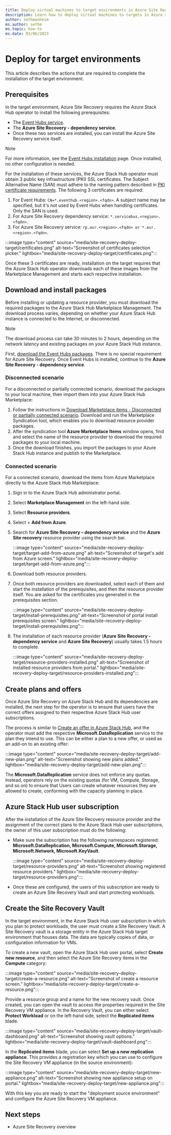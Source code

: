 ```yaml
---
title: Deploy virtual machines to target environments in Azure Site Recovery on Azure Stack Hub
description: Learn how to deploy virtual machines to targets in Azure Site Recovery on Azure Stack Hub. 
author: sethmanheim
ms.author: sethm
ms.topic: how-to
ms.date: 03/06/2023
---
```



# Deploy for target environments

This article describes the actions that are required to complete the installation of the target environment.

## Prerequisites

In the target environment, Azure Site Recovery requires the Azure Stack Hub operator to install the following prerequisites:

- The [Event Hubs service](event-hubs-rp-install.md).
- The **Azure Site Recovery - dependency service**.
- Once these two services are installed, you can install the Azure Site Recovery service itself.

> [!NOTE]
> For more information, see the [Event Hubs installation](event-hubs-rp-install.md) page. Once installed, no other configuration is needed.

For the installation of these services, the Azure Stack Hub operator must obtain 3 public key infrastructure (PKI) SSL certificates. The Subject Alternative Name (SAN) must adhere to the naming pattern described in [PKI certificate requirements](azure-stack-pki-certs.md). The following 3 certificates are required:

1. For Event Hubs: `CN=*.eventhub.<region>.<fqdn>`. A subject name may be specified, but it's not used by Event Hubs when handling certificates. Only the SAN is used.
1. For Azure Site Recovery dependency service: `*.servicebus.<region>.<fqdn>`.
1. For Azure Site Recovery service: `rp.asr.<region>.<fqdn> or *.asr.<region>.<fqdn>`.

:::image type="content" source="media/site-recovery-deploy-target/certificates.png" alt-text="Screenshot of certificates selection picker." lightbox="media/site-recovery-deploy-target/certificates.png":::

Once these 3 certificates are ready, installation on the target requires that the Azure Stack Hub operator downloads each of these images
from the Marketplace Management and starts each respective installation.

## Download and install packages

Before installing or updating a resource provider, you must download the required packages to the Azure Stack Hub Marketplace Management. The
download process varies, depending on whether your Azure Stack Hub instance is connected to the Internet, or disconnected.

> [!NOTE]
> The download process can take 30 minutes to 2 hours, depending on the network latency and existing packages on your Azure Stack Hub instance.

First, [download the Event Hubs packages](event-hubs-rp-install.md). There is no special requirement for Azure Site Recovery. Once Event Hubs is installed, continue to the **Azure Site Recovery - dependency service**.

### Disconnected scenario

For a disconnected or partially connected scenario, download the packages to your local machine, then import them into your Azure Stack
Hub Marketplace:

1. Follow the instructions in [Download Marketplace items - Disconnected or partially connected scenario](/azure-stack/operator/azure-stack-download-azure-marketplace-item?pivots=state-disconnected). Download and run the Marketplace Syndication tool, which enables you to download resource provider packages.
1. After the syndication tool **Azure Marketplace Items** window opens, find and select the name of the resource provider to download the required packages to your local machine.
1. Once the download finishes, you import the packages to your Azure Stack Hub instance and publish to the Marketplace.

### Connected scenario

For a connected scenario, download the items from Azure Marketplace directly to the Azure Stack Hub Marketplace:

1. Sign in to the Azure Stack Hub administrator portal.
1. Select **Marketplace Management** on the left-hand side.
1. Select **Resource providers**.
1. Select + **Add from Azure**.
1. Search for **Azure Site Recovery – dependency service** and the **Azure Site recovery** resource provider using the search bar.

   :::image type="content" source="media/site-recovery-deploy-target/target-add-from-azure.png" alt-text="Screenshot of target's add from Azure screen." lightbox="media/site-recovery-deploy-target/target-add-from-azure.png":::

1. Download both resource providers.
1. Once both resource providers are downloaded, select each of them and start the installation of the prerequisites, and then the resource provider itself. You are asked for the certificates you generated in the prerequisites section.

   :::image type="content" source="media/site-recovery-deploy-target/install-prerequisites.png" alt-text="Screenshot of portal install prerequisites screen." lightbox="media/site-recovery-deploy-target/install-prerequisites.png":::

1. The installation of each resource provider (**Azure Site Recovery - dependency service** and **Azure Site Recovery**) usually takes 1.5 hours to complete.

   :::image type="content" source="media/site-recovery-deploy-target/resource-providers-installed.png" alt-text="Screenshot of installed resource providers from portal." lightbox="media/site-recovery-deploy-target/resource-providers-installed.png":::

## Create plans and offers

Once Azure Site Recovery on Azure Stack Hub and its dependencies are installed, the next step for the operator is to ensure that users have the correct offers assigned to their respective Azure Stack Hub user subscriptions.

The process is similar to [Create an offer in Azure Stack Hub](azure-stack-create-offer.md), and the operator must add the respective **Microsoft.DataReplication** service to the plan they intend to use. This can be either a plan to a new offer, or used as an add-on to an
existing offer:

:::image type="content" source="media/site-recovery-deploy-target/add-new-plan.png" alt-text="Screenshot showing new plans added." lightbox="media/site-recovery-deploy-target/add-new-plan.png":::

The **Microsoft.DataReplication** service does not enforce any quotas. Instead, operators rely on the existing quotas (for VM, Compute,
Storage, and so on) to ensure that Users can create whatever resources they are allowed to create, conforming with the capacity planning in
place.

## Azure Stack Hub user subscription

After the installation of the Azure Site Recovery resource provider and the assignment of the correct plans to the Azure Stack Hub user subscriptions, the owner of this user subscription must do the following:

- Make sure the subscription has the following namespaces registered: **Microsoft.DataReplication, Microsoft.Compute, Microsoft.Storage, Microsoft.Network, Microsoft.KeyVault**.

  :::image type="content" source="media/site-recovery-deploy-target/resource-providers.png" alt-text="Screenshot showing registered resource providers." lightbox="media/site-recovery-deploy-target/resource-providers.png":::

- Once these are configured, the users of this subscription are ready to create an Azure Site Recovery Vault and start protecting workloads.

## Create the Site Recovery Vault

In the target environment, in the Azure Stack Hub user subscription in which you plan to protect workloads, the user must create a Site Recovery Vault. A Site Recovery vault is a storage entity in the Azure Stack Hub target environment that houses data. The data are typically copies of data, or configuration information for VMs.

To create a new vault, open the Azure Stack Hub user portal, select **Create new resource**, and then select the Azure Site Recovery items in
the **Compute** category:

:::image type="content" source="media/site-recovery-deploy-target/create-a-resource.png" alt-text="Screenshot of create a resource screen." lightbox="media/site-recovery-deploy-target/create-a-resource.png":::

Provide a resource group and a name for the new recovery vault. Once created, you can open the vault to access the properties required in the Site Recovery VM appliance. In the Recovery Vault, you can either select **Protect Workload** or on the left-hand side, select the **Replicated items** blade.

:::image type="content" source="media/site-recovery-deploy-target/vault-dashboard.png" alt-text="Screenshot showing vault options." lightbox="media/site-recovery-deploy-target/vault-dashboard.png":::

In the **Replicated items** blade, you can select **Set up a new replication appliance**. This provides a registration key which you can use to configure the Site Recovery VM appliance (in the source environment):

:::image type="content" source="media/site-recovery-deploy-target/new-appliance.png" alt-text="Screenshot showing new appliance setup on portal." lightbox="media/site-recovery-deploy-target/new-appliance.png":::

With this key you are ready to start the "deployment source environment" and configure the Azure Site Recovery VM appliance.

## Next steps

- Azure Site Recovery overview
